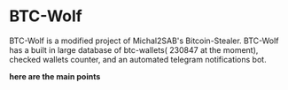 # BTC-Wolf
BTC-Wolf is a modified project of Michal2SAB's Bitcoin-Stealer. BTC-Wolf has a built in large database of btc-wallets( 230847 at the moment), checked wallets counter, and an automated telegram notifications bot.

<b>here are the main points</b>
